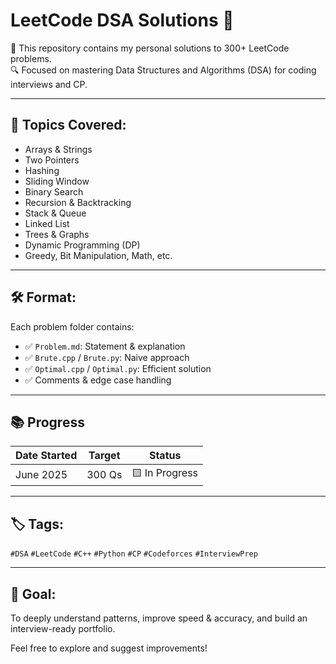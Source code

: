# LeetCode DSA Solutions 🚀

📘 This repository contains my personal solutions to 300+ LeetCode problems.  
🔍 Focused on mastering Data Structures and Algorithms (DSA) for coding interviews and CP.

---

## 🧠 Topics Covered:
- Arrays & Strings
- Two Pointers
- Hashing
- Sliding Window
- Binary Search
- Recursion & Backtracking
- Stack & Queue
- Linked List
- Trees & Graphs
- Dynamic Programming (DP)
- Greedy, Bit Manipulation, Math, etc.

---

## 🛠️ Format:
Each problem folder contains:
- ✅ `Problem.md`: Statement & explanation
- ✅ `Brute.cpp` / `Brute.py`: Naive approach
- ✅ `Optimal.cpp` / `Optimal.py`: Efficient solution
- ✅ Comments & edge case handling

---

## 📚 Progress
| Date Started | Target | Status |
|--------------|--------|--------|
| June 2025    | 300 Qs | 🟨 In Progress |

---

## 🏷️ Tags:
`#DSA` `#LeetCode` `#C++` `#Python` `#CP` `#Codeforces` `#InterviewPrep`

---

## 📌 Goal:
To deeply understand patterns, improve speed & accuracy, and build an interview-ready portfolio.

Feel free to explore and suggest improvements!
